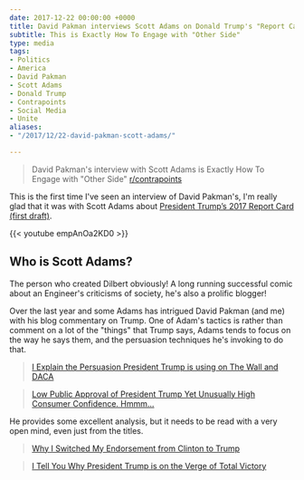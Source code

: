 ```yaml
---
date: 2017-12-22 00:00:00 +0000
title: David Pakman interviews Scott Adams on Donald Trump's "Report Card"
subtitle: This is Exactly How To Engage with "Other Side"
type: media
tags:
- Politics
- America
- David Pakman
- Scott Adams
- Donald Trump
- Contrapoints
- Social Media
- Unite
aliases:
- "/2017/12/22-david-pakman-scott-adams/"

---
```

> David Pakman's interview with Scott Adams is Exactly How To Engage with "Other Side" [r/contrapoints](https://www.reddit.com/r/ContraPoints/comments/7l6y10/david_pakmans_interview_with_scott_adams_is/)

This is the first time I've seen an interview of David Pakman's, I'm really glad that it was with Scott Adams about [President Trump’s 2017 Report Card (first draft)](http://blog.dilbert.com/2017/11/13/president-trumps-2017-report-card-first-draft/).

{{< youtube empAnOa2KD0 >}}

## Who is Scott Adams?

The person who created Dilbert obviously! A long running successful comic about an Engineer's criticisms of society, he's also a prolific blogger!

Over the last year and some Adams has intrigued David Pakman (and me) with his blog commentary on Trump. One of Adam's tactics is rather than comment on a lot of the "things" that Trump says, Adams tends to focus on the way he says them, and the persuasion techniques he's invoking to do that.

> [I Explain the Persuasion President Trump is using on The Wall and DACA](http://blog.dilbert.com/2017/09/14/i-explain-the-persuasion-president-trump-is-using-on-the-wall-and-daca/)

> [Low Public Approval of President Trump Yet Unusually High Consumer Confidence. Hmmm…](http://blog.dilbert.com/2017/10/14/low-public-approval-of-president-trump-yet-unusually-high-consumer-confidence-hmmm/)

He provides some excellent analysis, but it needs to be read with a very open mind, even just from the titles.

> [Why I Switched My Endorsement from Clinton to Trump](http://blog.dilbert.com/2016/09/25/why-i-switched-my-endorsement-from-clinton-to/)

> [I Tell You Why President Trump is on the Verge of Total Victory](http://blog.dilbert.com/2017/07/25/i-tell-you-why-president-trump-is-on-the-verge-of-total-victory/)
